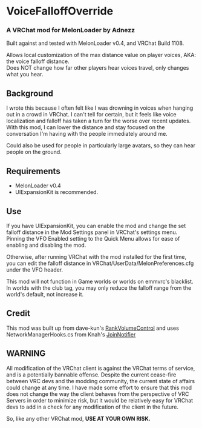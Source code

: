 # VoiceFalloffOverride
### A VRChat mod for MelonLoader by Adnezz

Built against and tested with MelonLoader v0.4, and VRChat Build 1108.

Allows local customization of the max distance value on player voices, AKA: the voice falloff distance.  
Does NOT change how far other players hear voices travel, only changes what you hear.

## Background
I wrote this because I often felt like I was drowning in voices when hanging out in a crowd in VRChat. I can't tell for certain, but it feels like voice localization and falloff has taken a turn for the worse over recent updates. With this mod, I can lower the distance and stay focused on the conversation I'm having with the people immediately around me.

Could also be used for people in particularly large avatars, so they can hear people on the ground.



## Requirements
* MelonLoader v0.4
* UIExpansionKit is recommended.

## Use

If you have UIExpansionKit, you can enable the mod and change the set falloff distance in the Mod Settings panel in VRChat's settings menu. Pinning the VFO Enabled setting to the Quick Menu allows for ease of enabling and disabling the mod.

Otherwise, after running VRChat with the mod installed for the first time, you can edit the falloff distance in VRChat/UserData/MelonPreferences.cfg under the VFO header.

This mod will not function in Game worlds or worlds on emmvrc's blacklist. In worlds with the club tag, you may only reduce the falloff range from the world's default, not increase it.


## Credit
This mod was built up from dave-kun's [RankVolumeControl](https://github.com/dave-kun/RankVolumeControl) and uses NetworkManagerHooks.cs from Knah's [JoinNotifier](https://github.com/knah/VRCMods/tree/master/JoinNotifier)




## WARNING
All modification of the VRChat client is against the VRChat terms of service, and is a potentially bannable offense. Despite the current cease-fire between VRC devs and the modding community, the current state of affairs could change at any time. I have made some effort to ensure that this mod does not change the way the client behaves from the  perspective of VRC Servers in order to minimize risk, but it would be relatively easy for VRChat devs to add in a check for any modification of the client in the future.

So, like any other VRChat mod, **USE AT YOUR OWN RISK.**
